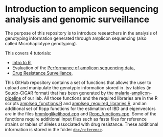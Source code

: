 # Introduction to amplicon sequencing analysis and genomic surveillance

The purpose of this repository is to introduce researchers in the analysis of genotyping information generated through amplicon sequencing (also called Microhaplotype genotyping).

This covers 4 tutorials:

- [Intro to R](https://paulonvnv.github.io/intro_to_genomic_surveillance/Intro_to_R.html),
- Evaluation of the [Performance of amplicon sequencing data](https://paulonvnv.github.io/intro_to_genomic_surveillance/Sequencing_PErformance.html),
- [Drug Resistance Surveillance](https://paulonvnv.github.io/intro_to_genomic_surveillance/Drug_resistance_surveillance.html),


This GitHub repository contains a set of functions that allows the user to upload and manipulate the genotypic information stored in .tsv tables (in Seudo-CIGAR format) that has been generated by the [malaria-amplicon-pipeline](https://github.com/broadinstitute/malaria-amplicon-pipeline) of our lab. All those functions and the required libraries are in the R scripts [amplseq_functions.R](https://github.com/Paulonvnv/intro_to_genomic_surveillance/blob/main/docs/functions_and_libraries/amplseq_functions.R) and [amplseq_required_libraries.R](https://github.com/Paulonvnv/intro_to_genomic_surveillance/blob/main/docs/functions_and_libraries/amplseq_required_libraries.R), and an additional set of Rcpp functions for the estimation of IBD and eigenvectors are in the files [hmmloglikelihood.cpp](https://github.com/Paulonvnv/MHap-Analysis/blob/main/docs/functions_and_libraries/hmmloglikelihood.cpp) and [Rcpp_functions.cpp](https://github.com/Paulonvnv/intro_to_genomic_surveillance/blob/main/docs/functions_and_libraries/Rcpp_functions.cpp). Some of the functions require additional input files such as fasta files for reference strains or tables of alleles associated with drug resistance. These additional information is stored in the folder [`doc/reference`](https://github.com/Paulonvnv/intro_to_genomic_surveillance/tree/main/docs/reference).



